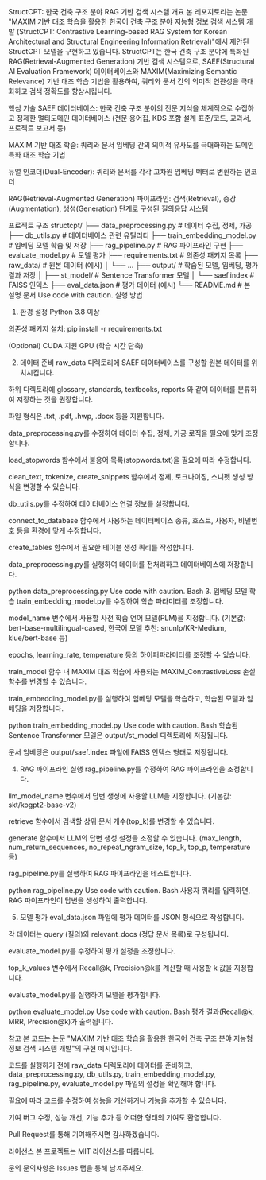 StructCPT: 한국 건축 구조 분야 RAG 기반 검색 시스템
개요
본 레포지토리는 논문 "MAXIM 기반 대조 학습을 활용한 한국어 건축 구조 분야 지능형 정보 검색 시스템 개발 (StructCPT: Contrastive Learning-based RAG System for Korean Architectural and Structural Engineering Information Retrieval)"에서 제안된 StructCPT 모델을 구현하고 있습니다. StructCPT는 한국 건축 구조 분야에 특화된 RAG(Retrieval-Augmented Generation) 기반 검색 시스템으로, SAEF(Structural AI Evaluation Framework) 데이터베이스와 MAXIM(Maximizing Semantic Relevance) 기반 대조 학습 기법을 활용하여, 쿼리와 문서 간의 의미적 연관성을 극대화하고 검색 정확도를 향상시킵니다.

핵심 기술
SAEF 데이터베이스: 한국 건축 구조 분야의 전문 지식을 체계적으로 수집하고 정제한 멀티도메인 데이터베이스 (전문 용어집, KDS 포함 설계 표준/코드, 교과서, 프로젝트 보고서 등)

MAXIM 기반 대조 학습: 쿼리와 문서 임베딩 간의 의미적 유사도를 극대화하는 도메인 특화 대조 학습 기법

듀얼 인코더(Dual-Encoder): 쿼리와 문서를 각각 고차원 임베딩 벡터로 변환하는 인코더

RAG(Retrieval-Augmented Generation) 파이프라인: 검색(Retrieval), 증강(Augmentation), 생성(Generation) 단계로 구성된 질의응답 시스템

프로젝트 구조
structcpt/
├── data_preprocessing.py     # 데이터 수집, 정제, 가공
├── db_utils.py               # 데이터베이스 관련 유틸리티
├── train_embedding_model.py  # 임베딩 모델 학습 및 저장
├── rag_pipeline.py           # RAG 파이프라인 구현
├── evaluate_model.py         # 모델 평가
├── requirements.txt          # 의존성 패키지 목록
├── raw_data/                 # 원본 데이터 (예시)
│   └── ...
├── output/                   # 학습된 모델, 임베딩, 평가 결과 저장
│   ├── st_model/             # Sentence Transformer 모델
│   └── saef.index            # FAISS 인덱스
├── eval_data.json            # 평가 데이터 (예시)
└── README.md                 # 본 설명 문서
Use code with caution.
실행 방법
1. 환경 설정
Python 3.8 이상

의존성 패키지 설치: pip install -r requirements.txt

(Optional) CUDA 지원 GPU (학습 시간 단축)

2. 데이터 준비
raw_data 디렉토리에 SAEF 데이터베이스를 구성할 원본 데이터를 위치시킵니다.

하위 디렉토리에 glossary, standards, textbooks, reports 와 같이 데이터를 분류하여 저장하는 것을 권장합니다.

파일 형식은 .txt, .pdf, .hwp, .docx 등을 지원합니다.

data_preprocessing.py를 수정하여 데이터 수집, 정제, 가공 로직을 필요에 맞게 조정합니다.

load_stopwords 함수에서 불용어 목록(stopwords.txt)을 필요에 따라 수정합니다.

clean_text, tokenize, create_snippets 함수에서 정제, 토크나이징, 스니펫 생성 방식을 변경할 수 있습니다.

db_utils.py를 수정하여 데이터베이스 연결 정보를 설정합니다.

connect_to_database 함수에서 사용하는 데이터베이스 종류, 호스트, 사용자, 비밀번호 등을 환경에 맞게 수정합니다.

create_tables 함수에서 필요한 테이블 생성 쿼리를 작성합니다.

data_preprocessing.py를 실행하여 데이터를 전처리하고 데이터베이스에 저장합니다.

python data_preprocessing.py
Use code with caution.
Bash
3. 임베딩 모델 학습
train_embedding_model.py를 수정하여 학습 파라미터를 조정합니다.

model_name 변수에서 사용할 사전 학습 언어 모델(PLM)을 지정합니다. (기본값: bert-base-multilingual-cased, 한국어 모델 추천: snunlp/KR-Medium, klue/bert-base 등)

epochs, learning_rate, temperature 등의 하이퍼파라미터를 조정할 수 있습니다.

train_model 함수 내 MAXIM 대조 학습에 사용되는 MAXIM_ContrastiveLoss 손실함수를 변경할 수 있습니다.

train_embedding_model.py를 실행하여 임베딩 모델을 학습하고, 학습된 모델과 임베딩을 저장합니다.

python train_embedding_model.py
Use code with caution.
Bash
학습된 Sentence Transformer 모델은 output/st_model 디렉토리에 저장됩니다.

문서 임베딩은 output/saef.index 파일에 FAISS 인덱스 형태로 저장됩니다.

4. RAG 파이프라인 실행
rag_pipeline.py를 수정하여 RAG 파이프라인을 조정합니다.

llm_model_name 변수에서 답변 생성에 사용할 LLM을 지정합니다. (기본값: skt/kogpt2-base-v2)

retrieve 함수에서 검색할 상위 문서 개수(top_k)를 변경할 수 있습니다.

generate 함수에서 LLM의 답변 생성 설정을 조정할 수 있습니다. (max_length, num_return_sequences, no_repeat_ngram_size, top_k, top_p, temperature 등)

rag_pipeline.py를 실행하여 RAG 파이프라인을 테스트합니다.

python rag_pipeline.py
Use code with caution.
Bash
사용자 쿼리를 입력하면, RAG 파이프라인이 답변을 생성하여 출력합니다.

5. 모델 평가
eval_data.json 파일에 평가 데이터를 JSON 형식으로 작성합니다.

각 데이터는 query (질의)와 relevant_docs (정답 문서 목록)로 구성됩니다.

evaluate_model.py를 수정하여 평가 설정을 조정합니다.

top_k_values 변수에서 Recall@k, Precision@k를 계산할 때 사용할 k 값을 지정합니다.

evaluate_model.py를 실행하여 모델을 평가합니다.

python evaluate_model.py
Use code with caution.
Bash
평가 결과(Recall@k, MRR, Precision@k)가 출력됩니다.

참고
본 코드는 논문 "MAXIM 기반 대조 학습을 활용한 한국어 건축 구조 분야 지능형 정보 검색 시스템 개발"의 구현 예시입니다.

코드를 실행하기 전에 raw_data 디렉토리에 데이터를 준비하고, data_preprocessing.py, db_utils.py, train_embedding_model.py, rag_pipeline.py, evaluate_model.py 파일의 설정을 확인해야 합니다.

필요에 따라 코드를 수정하여 성능을 개선하거나 기능을 추가할 수 있습니다.

기여
버그 수정, 성능 개선, 기능 추가 등 어떠한 형태의 기여도 환영합니다.

Pull Request를 통해 기여해주시면 감사하겠습니다.

라이선스
본 프로젝트는 MIT 라이선스를 따릅니다.

문의
문의사항은 Issues 탭을 통해 남겨주세요.
